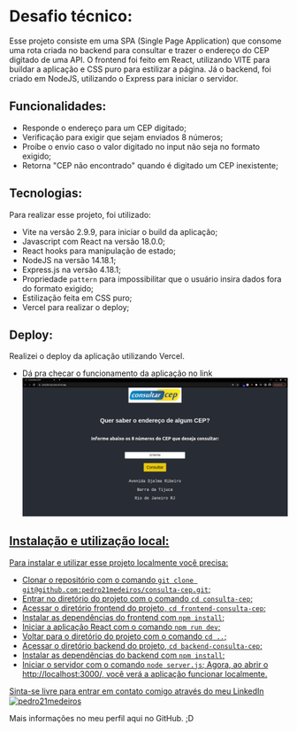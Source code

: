 # Desafio técnico:

Esse projeto consiste em uma SPA (Single Page Application) que consome uma rota criada no backend para consultar e trazer o endereço do CEP digitado de uma API.
O frontend foi feito em React, utilizando VITE para buildar a aplicação e CSS puro para estilizar a página.
Já o backend, foi criado em NodeJS, utilizando o Express para iniciar o servidor.

## Funcionalidades:

- Responde o endereço para um CEP digitado;
- Verificação para exigir que sejam enviados 8 números;
- Proíbe o envio caso o valor digitado no input não seja no formato exigido;
- Retorna "CEP não encontrado" quando é digitado um CEP inexistente;

## Tecnologias:

Para realizar esse projeto, foi utilizado:
- Vite na versão 2.9.9, para iniciar o build da aplicação;
- Javascript com React na versão 18.0.0;
- React hooks para manipulação de estado;
- NodeJS na versão 14.18.1;
- Express.js na versão 4.18.1;
- Propriedade `pattern` para impossibilitar que o usuário insira dados fora do formato exigido;
- Estilização feita em CSS puro;
- Vercel para realizar o deploy;

## Deploy:

Realizei o deploy da aplicação utilizando Vercel.
- Dá pra checar o funcionamento da aplicação no link <a href="https://consulta-cep-one.vercel.app/" target="blank"><img src="./app-vercel.png" alt="app">



## Instalação e utilização local:

Para instalar e utilizar esse projeto localmente você precisa:
- Clonar o repositório com o comando `git clone git@github.com:pedro21medeiros/consulta-cep.git`;
- Entrar no diretório do projeto com o comando `cd consulta-cep`;
- Acessar o diretório frontend do projeto, `cd frontend-consulta-cep`;
- Instalar as dependências do frontend com `npm install`;
- Iniciar a aplicação React com o comando `npm run dev`;
- Voltar para o diretório do projeto com o comando `cd ..`;
- Acessar o diretório backend do projeto, `cd backend-consulta-cep`;
- Instalar as dependências do backend com `npm install`;
- Iniciar o servidor com o comando `node server.js`;
Agora, ao abrir o http://localhost:3000/, você verá a aplicação funcionar localmente.


Sinta-se livre para entrar em contato comigo através do meu LinkedIn <a href="https://linkedin.com/in/pedro21medeiros" target="blank"><img align="center" src="https://raw.githubusercontent.com/rahuldkjain/github-profile-readme-generator/master/src/images/icons/Social/linked-in-alt.svg" alt="pedro21medeiros" height="30" width="40" /></a>

Mais informações no meu perfil aqui no GitHub. ;D